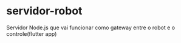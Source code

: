 # servidor-robot
Servidor Node.js que vai funcionar como gateway entre o robot e o controle(flutter app)
